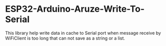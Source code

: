 # ESP32-Arduino-Aruze-Write-To-Serial
This library help write data in cache to Serial port when message receive by WiFiClient is too long that can not save as a string or a list.
